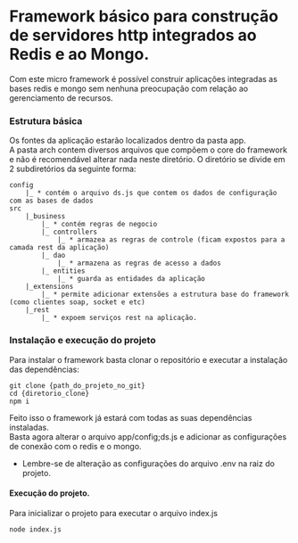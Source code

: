 # Framework básico para construção de servidores http integrados ao Redis e ao Mongo.

Com este micro framework é possível construir aplicações integradas as bases
redis e mongo sem nenhuna preocupação com relação ao gerenciamento de recursos.

### Estrutura básica

Os fontes da aplicação estarão localizados dentro da pasta app.<br/>
A pasta arch contem diversos arquivos que compõem o core do framework e não é recomendável alterar nada neste diretório.
O diretório se divide em 2 subdiretórios da seguinte forma:

```
config
    |_ * contém o arquivo ds.js que contem os dados de configuração com as bases de dados
src
    |_business
        |_ * contém regras de negocio
        |_ controllers
            |_ * armazea as regras de controle (ficam expostos para a camada rest da aplicação)
        |_ dao
            |_ * armazena as regras de acesso a dados
        |_ entities
            |_ * guarda as entidades da aplicação
    |_extensions
        |_ * permite adicionar extensões a estrutura base do framework (como clientes soap, socket e etc)
    |_rest
        |_ * expoem serviços rest na aplicação.
```

### Instalação e execução do projeto

Para instalar o framework basta clonar o repositório e executar a instalação das dependências:

```
git clone {path_do_projeto_no_git}
cd {diretorio_clone}
npm i
```

Feito isso o framework já estará com todas as suas dependências instaladas.<br/>
Basta agora alterar o arquivo app/config;ds.js e adicionar as configurações de conexão
com o redis e o mongo.
<br/>
* Lembre-se de alteração as configurações do arquivo .env na raiz do projeto.

#### Execução do projeto.

Para inicializar o projeto para executar o arquivo index.js

```
node index.js
```
